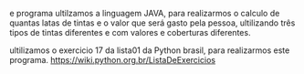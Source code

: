 e programa ultilzamos a linguagem JAVA, para realizarmos o calculo de quantas latas de tintas e o valor que será gasto pela pessoa, ultilizando três tipos de tintas diferentes e com valores e coberturas diferentes.

ultilizamos o exercicio 17 da lista01 da Python brasil, para realizarmos este programa.
https://wiki.python.org.br/ListaDeExercicios
